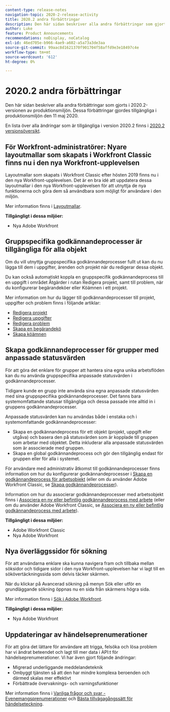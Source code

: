 ```yaml
---
content-type: release-notes
navigation-topic: 2020-2-release-activity
title: 2020.2 andra förbättringar
description: Den här sidan beskriver alla andra förbättringar som gjorts i 2020.2-versionen av produktionsmiljön. Dessa förbättringar gjordes tillgängliga i produktionsmiljön den 11 maj 2020.
author: Luke
feature: Product Announcements
recommendations: noDisplay, noCatalog
exl-id: 46ed705e-b966-4ae9-a602-a5a73a3de3aa
source-git-commit: 99aac8d1621370f901704f58affd9e3e18497c4e
workflow-type: tm+mt
source-wordcount: '612'
ht-degree: 0%

---
```


# 2020.2 andra förbättringar

Den här sidan beskriver alla andra förbättringar som gjorts i 2020.2-versionen av produktionsmiljön. Dessa förbättringar gjordes tillgängliga i produktionsmiljön den 11 maj 2020.

En lista över alla ändringar som är tillgängliga i version 2020.2 finns i [2020.2 versionsöversikt](../../../product-announcements/product-releases/2020.2.-release-activity/2020-2-release-overview.md).

## För Workfront-administratörer: Nyare layoutmallar som skapats i Workfront Classic finns nu i den nya Workfront-upplevelsen

Layoutmallar som skapats i Workfront Classic efter hösten 2019 finns nu i den nya Workfront-upplevelsen. Det är en bra idé att uppdatera dessa layoutmallar i den nya Workfront-upplevelsen för att utnyttja de nya funktionerna och göra dem så användbara som möjligt för användare i den miljön.

Mer information finns i [Layoutmallar](../../../administration-and-setup/customize-workfront/use-layout-templates/use-layout-templates-customize-ui.md).

**Tillgängligt i dessa miljöer:**

* Nya Adobe Workfront

## Gruppspecifika godkännandeprocesser är tillgängliga för alla objekt

Om du vill utnyttja gruppspecifika godkännandeprocesser fullt ut kan du nu lägga till dem i uppgifter, ärenden och projekt när du redigerar dessa objekt.

Du kan också automatiskt koppla en gruppspecifik godkännandeprocess till en uppgift i området Åtgärder i rutan Redigera projekt, samt till problem, när du konfigurerar begärandeköer eller Köämnen i ett projekt.

Mer information om hur du lägger till godkännandeprocesser till projekt, uppgifter och problem finns i följande artiklar:

* [Redigera projekt](../../../manage-work/projects/manage-projects/edit-projects.md)
* [Redigera uppgifter](../../../manage-work/tasks/manage-tasks/edit-tasks.md)
* [Redigera problem](../../../manage-work/issues/manage-issues/edit-issues.md)
* [Skapa en begärandekö](../../../manage-work/requests/create-and-manage-request-queues/create-request-queue.md)
* [Skapa köämnen](../../../manage-work/requests/create-and-manage-request-queues/create-queue-topics.md)

## Skapa godkännandeprocesser för grupper med anpassade statusvärden

För att göra det enklare för grupper att hantera sina egna unika arbetsflöden kan du nu använda gruppspecifika anpassade statusvärden i godkännandeprocesser.

Tidigare kunde en grupp inte använda sina egna anpassade statusvärden med sina gruppspecifika godkännandeprocesser. Det fanns bara systemomfattande statusar tillgängliga och dessa passade inte alltid in i gruppens godkännandeprocesser.

Anpassade statusvärden kan nu användas både i enstaka och i systemomfattande godkännandeprocesser:

* Skapa en godkännandeprocess för ett objekt (projekt, uppgift eller utgåva) och basera den på statusvärden som är kopplade till gruppen som arbetar med objektet. Detta inkluderar alla anpassade statusvärden som är associerade med gruppen.
* Skapa en global godkännandeprocess och gör den tillgänglig endast för gruppen eller för alla i systemet.

För användare med administrativ åtkomst till godkännandeprocesser finns information om hur du konfigurerar godkännandeprocesser i [Skapa en godkännandeprocess för arbetsobjekt](../../../administration-and-setup/customize-workfront/configure-approval-milestone-processes/create-approval-processes.md) (eller om du använder Adobe Workfront Classic, se [Skapa godkännandeprocesser](https://one.workfront.com/s/article/Creating-Approval-Processes-1001577410)).

Information om hur du associerar godkännandeprocesser med arbetsobjekt finns i [Associera en ny eller befintlig godkännandeprocess med arbete](../../../review-and-approve-work/manage-approvals/associate-approval-with-work.md) (eller om du använder Adobe Workfront Classic, se [Associera en ny eller befintlig godkännandeprocess med arbete](https://one.workfront.com/s/article/Associating-a-New-or-Existing-Approval-Process-with-Work-708455630)).

**Tillgängligt i dessa miljöer:**

* Adobe Workfront Classic
* Nya Adobe Workfront

## Nya överläggssidor för sökning

För att användarna enklare ska kunna navigera fram och tillbaka mellan söksidor och tidigare sidor i den nya Workfront-upplevelsen har vi lagt till en sökövertäckningssida som delvis täcker skärmen.

När du klickar på Avancerad sökning på menyn Sök eller utför en grundläggande sökning öppnas nu en sida från skärmens högra sida.

Mer information finns i [Sök i Adobe Workfront](../../../workfront-basics/navigate-workfront/search/search-workfront.md).

**Tillgängligt i dessa miljöer:**

* Nya Adobe Workfront

## Uppdateringar av händelseprenumerationer

För att göra det lättare för användare att trigga, felsöka och lösa problem har vi ändrat beteendet och lagt till mer data i API:t för händelseprenumerationer. Vi har även gjort följande ändringar:

* Migrerad underliggande meddelandeteknik
* Ombyggt tjänsten så att den har mindre komplexa beroenden och därmed skalas mer effektivt
* Förbättrade övervaknings- och varningsfunktioner

Mer information finns i [Vanliga frågor och svar - Evenemangsprenumerationer](../../../wf-api/general/event-subs-faq.md) och [Bästa tillvägagångssätt för händelseteckning](../../../wf-api/general/event-sub-best-practice.md).
